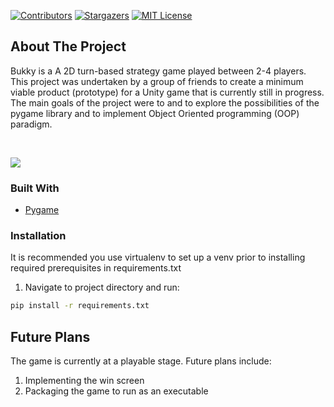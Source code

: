 [![Contributors][contributors-shield]][contributors-url]
[![Stargazers][stars-shield]][stars-url]
[![MIT License][license-shield]][license-url]

<!-- ABOUT THE PROJECT -->
## About The Project


Bukky is a A 2D turn-based strategy game played between 2-4 players. This project was undertaken by a group of friends to create a minimum viable product (prototype) for a Unity game that is currently still in progress. The main goals of the project were to and to explore the possibilities of the pygame library and to implement Object Oriented programming (OOP) paradigm. 

<br>
<p>
  <img src="https://raw.github.com/ni-xon/bukky/master/images/game-screenshot.jpg">
</p>

### Built With
* [Pygame](https://www.pygame.org)

### Installation
It is recommended you use virtualenv to set up a venv prior to installing required prerequisites in requirements.txt

1. Navigate to project directory and run:
```bash
pip install -r requirements.txt
```

## Future Plans
The game is currently at a playable stage. Future plans include:
1. Implementing the win screen
2. Packaging the game to run as an executable

<!-- MARKDOWN LINKS & IMAGES -->
<!-- https://www.markdownguide.org/basic-syntax/#reference-style-links -->
[contributors-shield]: https://img.shields.io/github/contributors/ni-xon/bukky.svg?style=for-the-badge
[contributors-url]: https://github.com/ni-xon/bukky/graphs/contributors
[stars-shield]: https://img.shields.io/github/stars/ni-xon/bukky.svg?style=for-the-badge
[stars-url]: https://github.com/ni-xon/bukky/stargazers
[license-shield]: https://img.shields.io/github/license/ni-xon/bukky.svg?style=for-the-badge
[license-url]: https://github.com/ni-xon/bukky/blob/master/LICENSE
